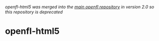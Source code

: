 _openfl-html5 was merged into the [main openfl repository](https://github.com/openfl/openfl) in version 2.0 so this repository is deprecated_

openfl-html5
============
